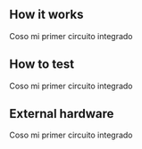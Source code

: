 <!---

This file is used to generate your project datasheet. Please fill in the information below and delete any unused
sections.

You can also include images in this folder and reference them in the markdown. Each image must be less than
512 kb in size, and the combined size of all images must be less than 1 MB.
-->

## How it works

Coso mi primer circuito integrado

## How to test

Coso mi primer circuito integrado

## External hardware

Coso mi primer circuito integrado
